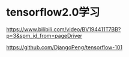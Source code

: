 # tensorflow2.0学习

https://www.bilibili.com/video/BV194411T7BB?p=3&spm_id_from=pageDriver

https://github.com/DjangoPeng/tensorflow-101
